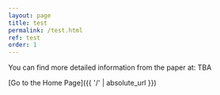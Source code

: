 ```yaml
---
layout: page
title: test
permalink: /test.html
ref: test
order: 1
---
```


You can find more detailed information from the paper at: TBA


[Go to the Home Page]({{ '/' | absolute_url }})
